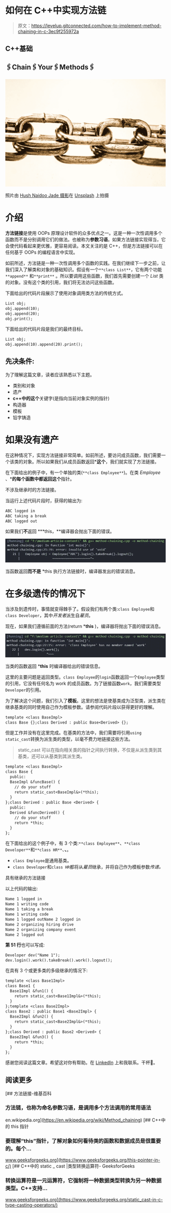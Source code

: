 # 如何在 C++中实现方法链

> 原文：<https://levelup.gitconnected.com/how-to-implement-method-chaining-in-c-3ec9f255972a>

## C++基础

## 🖇Chain🖇Your🖇Methods🖇

![](img/96c949be0d84f0b49a0b5141acfaa56a.png)

照片由 [Hush Naidoo Jade 摄影](https://unsplash.com/@hush52?utm_source=medium&utm_medium=referral)在 [Unsplash](https://unsplash.com?utm_source=medium&utm_medium=referral) 上拍摄

# 介绍

**方法链接**是使用 OOPs 原理设计软件的众多优点之一。这是一种一次性调用多个函数而不是分别调用它们的做法。也被称为**参数习语**。如果方法链接实现得当，它会使代码看起来更优雅，更容易阅读。本文关注的是 C++，但是方法链接可以在任何基于 OOPs 的编程语言中实现。

如前所述，方法链是一种一次性调用多个函数的实践。在我们继续下一步之前，让我们深入了解类和对象的基础知识。假设有一个`**class List**`，它有两个功能`**append**` 和`**print**` 。所以要调用这些函数，我们首先需要创建一个 *List* 类的对象。没有这个类的引用，我们将无法访问这些函数。

下面给出的代码片段展示了使用对象调用类方法的传统方式。

```
List obj;
obj.append(10);
obj.append(20);
obj.print();
```

下面给出的代码片段是我们的最终目标。

```
List obj;
obj.append(10).append(20).print();
```

## 先决条件:

为了理解这篇文章，读者应该熟悉以下主题。

*   类别和对象
*   遗产
*   **c++中的这个**关键字(是指向当前对象实例的指针)
*   构造器
*   模板
*   铅字铸造

# 如果没有遗产

在这种情况下，实现方法链接非常简单。如前所述，要访问成员函数，我们需要一个该类的对象。所以如果我们从成员函数返回***这个**，我们就实现了方法链接。

在下面给出的例子中，有一个单独的类(`**class Employee**`)。在类 *Employee* 、***的每个函数中都返回这个**指针。

不涉及继承时的方法链接。

当运行上述代码片段时，获得的输出为:

```
ABC logged in
ABC taking a break
ABC logged out
```

如果我们**不**返回 ***this，**编译器会抛出下面的错误。

![](img/b2794bd80ef3bebc0bbedf7ea7947696.png)

当函数返回**而不是** *this 执行方法链接时，编译器发出的错误消息。

# 在多级遗传的情况下

当涉及到遗传时，事情就变得棘手了。假设我们有两个类:`class Employee`和`class Developer`，其中*开发者*派生自*雇员*。

现在，如果我们遵循前面的方法(return ***this** )，编译器将抛出下面的错误消息。

![](img/650be8847bb4d9d8f0b8c115d843bb96.png)

当类的函数返回 ***this** 时编译器给出的错误信息。

这里的主要问题是返回类型。`class Employee`的`login`函数返回一个`Employee`类型的引用，它没有任何名为 work 的成员函数。为了链接函数`work`，我们需要类型`Developer`的引用。

为了解决这个问题，我们引入了**模板**。这里的想法是使基类成为泛型类，派生类在继承基类的同时使用自己作为模板参数。请参阅代码片段以获得更好的理解。

```
template <class BaseImpl>
class Base {};class Derived : public Base<Derived> {};
```

但是工作并没有在这里完成。在基类的方法中，我们需要将引用`using static_cast`转换为派生类的类型，以毫不费力地链接这些方法。

> static_cast 可以在指向相关类的指针之间执行转换，不仅是从派生类到其基类，还可以从基类到其派生类。

```
template <class BaseImpl>
class Base {
  public:
  BaseImpl &funcBase() {
    // do your stuff
    return static_cast<BaseImpl&>(*this);
  }
};class Derived : public Base <Derived> {
  public:
  Derived &funcDerived() {
    // do your stuff
    return *this;
  }
};
```

在下面给出的这个例子中，有 3 个类:`**class Employee**`、`**class Developer**`和`**class HR**`、**、**。

*   `class Employee`是通用基类。
*   `class Developer`和`class HR`都将从*雇员*继承，并将自己作为模板参数*传递。*

具有继承的方法链接

以上代码的输出:

```
Name 1 logged in
Name 1 writing code
Name 1 taking a break
Name 1 writing code
Name 1 logged outName 2 logged in
Name 2 organizing hiring drive
Name 2 organizing company event
Name 2 logged out
```

**第 51 行**也可以写成:

```
Developer dev("Name 1");
dev.login().work().takeBreak().work().logout();
```

在具有 3 个或更多类的多级继承的情况下:

```
template <class Base1Impl>
class Base1 {
  Base1Impl &fun1() {
    return static_cast<Base1Impl&>(*this);
  }
};template <class Base2Impl>
class Base2 : public Base1 <Base2Impl> {
  Base2Impl &fun2() {
    return static_cast<Base2Impl&>(*this);
  }
};class Derived : public Base2 <Derived> {
  Base2Impl &fun3() {
    return *this;
  }
};
```

感谢您阅读这篇文章。希望这对你有帮助。在 [LinkedIn](https://www.linkedin.com/in/ashish-yoel-585a6116a/) 上和我联系。干杯🤜。

## 阅读更多

[](https://en.wikipedia.org/wiki/Method_chaining) [## 方法链接-维基百科

### 方法链，也称为命名参数习语，是调用多个方法调用的常用语法

en.wikipedia.org](https://en.wikipedia.org/wiki/Method_chaining) [](https://www.geeksforgeeks.org/this-pointer-in-c/) [## C++中的 this 指针

### 要理解“this”指针，了解对象如何看待类的函数和数据成员是很重要的。每个…

www.geeksforgeeks.org](https://www.geeksforgeeks.org/this-pointer-in-c/) [](https://www.geeksforgeeks.org/static_cast-in-c-type-casting-operators/) [## C++中的 static _ cast |类型转换运算符- GeeksforGeeks

### 转换运算符是一元运算符，它强制将一种数据类型转换为另一种数据类型。C++支持…

www.geeksforgeeks.org](https://www.geeksforgeeks.org/static_cast-in-c-type-casting-operators/)